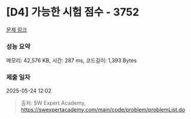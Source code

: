 # [D4] 가능한 시험 점수 - 3752 

[문제 링크](https://swexpertacademy.com/main/code/problem/problemDetail.do?contestProbId=AWHPkqBqAEsDFAUn) 

### 성능 요약

메모리: 42,576 KB, 시간: 287 ms, 코드길이: 1,393 Bytes

### 제출 일자

2025-05-24 12:02



> 출처: SW Expert Academy, https://swexpertacademy.com/main/code/problem/problemList.do